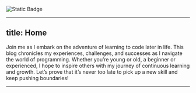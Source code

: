![Static Badge](https://img.shields.io/badge/0ld-Camel-blue)

---
title: Home
---


Join me as I embark on the adventure of learning to code later in life. This blog chronicles my experiences, challenges, and successes as I navigate the world of programming. Whether you’re young or old, a beginner or experienced, I hope to inspire others with my journey of continuous learning and growth. Let’s prove that it’s never too late to pick up a new skill and keep pushing boundaries!

---

